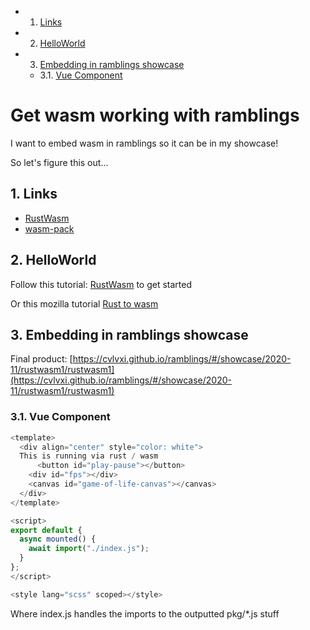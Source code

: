 <!-- vscode-markdown-toc -->
* 1. [Links](#Links)
* 2. [HelloWorld](#HelloWorld)
* 3. [Embedding in ramblings showcase](#Embeddinginramblingsshowcase)
	* 3.1. [Vue Component](#VueComponent)

<!-- vscode-markdown-toc-config
	numbering=true
	autoSave=true
	/vscode-markdown-toc-config -->
<!-- /vscode-markdown-toc -->

# Get wasm working with ramblings

I want to embed wasm in ramblings so it can be in my showcase!

So let's figure this out...

##  1. <a name='Links'></a>Links
- [RustWasm](https://rustwasm.github.io/book/game-of-life/setup.html)
- [wasm-pack](https://rustwasm.github.io/wasm-pack/installer/)

##  2. <a name='HelloWorld'></a>HelloWorld

Follow this tutorial: [RustWasm](https://rustwasm.github.io/book/game-of-life/setup.html) to get started

Or this mozilla tutorial [Rust to wasm](https://developer.mozilla.org/en-US/docs/WebAssembly/Rust_to_wasm)

##  3. <a name='Embeddinginramblingsshowcase'></a>Embedding in ramblings showcase

Final product: [https://cvlvxi.github.io/ramblings/#/showcase/2020-11/rustwasm1/rustwasm1](https://cvlvxi.github.io/ramblings/#/showcase/2020-11/rustwasm1/rustwasm1)

###  3.1. <a name='VueComponent'></a>Vue Component

```js
<template>
  <div align="center" style="color: white">
  This is running via rust / wasm 
      <button id="play-pause"></button>
    <div id="fps"></div>
    <canvas id="game-of-life-canvas"></canvas>
  </div>
</template>

<script>
export default {
  async mounted() {
    await import("./index.js");
  }
};
</script>

<style lang="scss" scoped></style>

```

Where index.js handles the imports to the outputted pkg/*.js stuff

